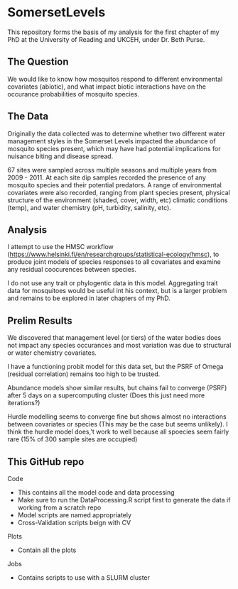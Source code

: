 # SomersetLevels
This repository forms the basis of my analysis for the first chapter of my PhD at the University of Reading and UKCEH, under Dr. Beth Purse. 

## The Question
We would like to know how mosquitos respond to different environmental covariates (abiotic), and what impact biotic interactions have on the occurance probabilities of mosquito species.  

## The Data
Originally the data collected was to determine whether two different water management styles in the Somerset Levels impacted the abundance of mosquito species present, which may have had potential implications for nuisance biting and disease spread. 

67 sites were sampled across multiple seasons and multiple years from 2009 - 2011. At each site dip samples recorded the presence of any mosquito species and their potential predators. A range of environmental covariates were also recorded, ranging from plant species present, physical structure of the environment (shaded, cover, width, etc) climatic conditions (temp), and water chemistry (pH, turbidity, salinity, etc).

## Analysis
I attempt to use the HMSC workflow (https://www.helsinki.fi/en/researchgroups/statistical-ecology/hmsc), to produce joint models of species responses to all covariates and examine any residual coocurences between species. 

I do not use any trait or phylogentic data in this model. Aggregating trait data for mosquitoes would be useful int his context, but is a larger problem and remains to be explored in later chapters of my PhD.

## Prelim Results
We discovered that management level (or tiers) of the water bodies does not impact any species occurances and most variation was due to structural or water chemistry covariates. 

I have a functioning probit model for this data set, but the PSRF of Omega (residual correlation) remains too high to be trusted.

Abundance models show similar results, but chains fail to converge (PSRF) after 5 days on a supercomputing cluster (Does this just need more iterations?)

Hurdle modelling seems to converge fine but shows almost no interactions between covariates or species (This may be the case but seems unlikely). I think the hurdle model does,'t work to well because all spoecies seem fairly rare (15% of 300 sample sites are occupied) 

## This GitHub repo

Code 
 - This contains all the model code and data processing
 - Make sure to run the DataProcessing.R script first to generate the data if working from a scratch repo
 - Model scripts are named appropriately
 - Cross-Validation scripts beign with CV

Plots
 - Contain all the plots

Jobs 
 - Contains scripts to use with a SLURM cluster
 
 


